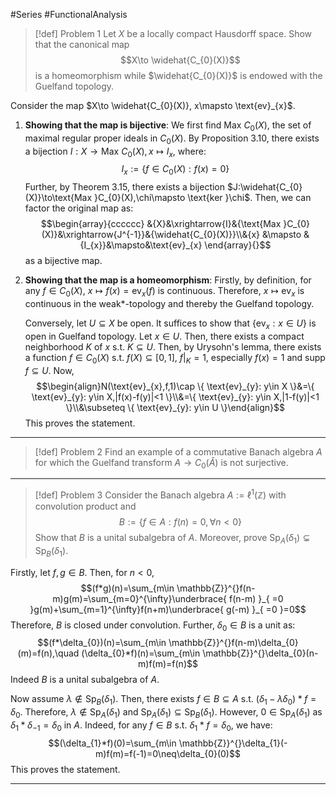 #Series #FunctionalAnalysis 

> [!def] Problem 1
> Let $X$ be a locally compact Hausdorff space. Show that the canonical map $$X\to \widehat{C_{0}(X)}$$is a homeomorphism while $\widehat{C_{0}(X)}$ is endowed with the Guelfand topology.

Consider the map $X\to \widehat{C_{0}(X)}, x\mapsto \text{ev}_{x}$. 
1. **Showing that the map is bijective**:
	We first find $\text{Max }C_{0}(X)$, the set of maximal regular proper ideals in $C_{0}(X)$. By Proposition 3.10, there exists a bijection $I:X\to \text{Max }C_{0}(X),x\mapsto I_{x}$, where: $$I_{x}:=\{ f\in C_{0}(X):f(x)=0 \}$$Further, by Theorem 3.15, there exists a bijection $J:\widehat{C_{0}(X)}\to\text{Max }C_{0}(X),\chi\mapsto \text{ker }\chi$. Then, we can factor the original map as: $$\begin{array}{cccccc} &{X}&\xrightarrow{I}&{\text{Max }C_{0}(X)}&\xrightarrow{J^{-1}}&{\widehat{C_{0}(X)}}\\&{x} &\mapsto & {I_{x}}&\mapsto&\text{ev}_{x} \end{array}{}$$as a bijective map.
2. **Showing that the map is a homeomorphism**:
	Firstly, by definition, for any $f\in C_{0}(X)$, $x\mapsto f(x)=\text{ev}_{x}(f)$ is continuous. Therefore, $x\mapsto \text{ev}_{x}$ is continuous in the weak*-topology and thereby the Guelfand topology. 
	
	Conversely, let $U\subseteq X$ be open. It suffices to show that $\{ \text{ev}_{x}: x\in U \}$ is open in Guelfand topology. Let $x\in U$. Then, there exists a compact neighborhood $K$ of $x$ s.t.  $K\subseteq U$. Then, by Urysohn's lemma, there exists a function $f\in C_{0}(X)$ s.t. $f(X)\subseteq[0,1]$, $f|_{K}=1$, especially $f(x)=1$ and $\text{supp }f\subseteq U$. Now, $$\begin{align}N(\text{ev}_{x},f,1)\cap \{ \text{ev}_{y}: y\in X \}&=\{ \text{ev}_{y}: y\in X,|f(x)-f(y)|<1 \}\\&=\{ \text{ev}_{y}: y\in X,|1-f(y)|<1 \}\\&\subseteq \{ \text{ev}_{y}: y\in U \}\end{align}$$This proves the statement.
---
> [!def] Problem 2
> Find an example of a commutative Banach algebra $A$ for which the Guelfand transform $A\to C_{0}(\widehat{A})$ is not surjective.
---
> [!def] Problem 3
> Consider the Banach algebra $A:=\ell^1(\mathbb{Z})$ with convolution product and $$B:=\{ f\in A:f(n)=0, \forall n<0 \}$$Show that $B$ is a unital subalgebra of $A$. Moreover, prove $\text{Sp}_{A}(\delta_{1})\subsetneq \text{Sp}_{B}(\delta_{1})$.

Firstly, let $f,g\in B$. Then, for $n<0$, $$(f*g)(n)=\sum_{m\in \mathbb{Z}}^{}f(n-m)g(m)=\sum_{m=0}^{\infty}\underbrace{ f(n-m) }_{ =0 }g(m)+\sum_{m=1}^{\infty}f(n+m)\underbrace{ g(-m) }_{ =0 }=0$$Therefore, $B$ is closed under convolution. Further, $\delta_{0}\in B$ is a unit as: $$(f*\delta_{0})(n)=\sum_{m\in \mathbb{Z}}^{}f(n-m)\delta_{0}(m)=f(n),\quad (\delta_{0}*f)(n)=\sum_{m\in \mathbb{Z}}^{}\delta_{0}(n-m)f(m)=f(n)$$Indeed $B$ is a unital subalgebra of $A$. 

Now assume $\lambda\notin \text{Sp}_{B}(\delta_{1})$. Then, there exists $f\in B\subseteq A$ s.t. $(\delta_{1}-\lambda\delta_{0})*f=\delta_{0}$. Therefore, $\lambda\notin \text{Sp}_{A}(\delta_{1})$ and $\text{Sp}_{A}(\delta_{1})\subseteq \text{Sp}_{B}(\delta_{1})$. However, $0\in \text{Sp}_{A}(\delta_{1})$ as $\delta_{1}*\delta_{-1}=\delta_{0}$ in $A$. Indeed, for any $f\in B$ s.t. $\delta_{1}*f=\delta_{0}$, we have: $$(\delta_{1}*f)(0)=\sum_{m\in \mathbb{Z}}^{}\delta_{1}(-m)f(m)=f(-1)=0\neq\delta_{0}(0)$$This proves the statement.

---
